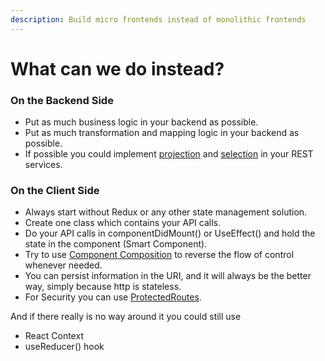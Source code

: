 ```yaml
---
description: Build micro frontends instead of monolithic frontends
---
```


# What can we do instead?

### On the Backend Side

* Put as much business logic in your backend as possible.
* Put as much transformation and mapping logic in your backend as possible.
* If possible you could implement [projection](https://jsonapi.org/format/#fetching-sparse-fieldsets) and [selection](https://jsonapi.org/format/#fetching-filtering) in your REST services.

### On the Client Side

* Always start without Redux or any other state management solution.
* Create one class which contains your API calls.
* Do your API calls in componentDidMount\(\) or UseEffect\(\) and hold the state in the component \(Smart Component\).
* Try to use [Component Composition](https://reactjs.org/docs/composition-vs-inheritance.html) to reverse the flow of control whenever needed.
* You can persist information in the URI, and it will always be the better way, simply because http is stateless.
* For Security you can use [ProtectedRoutes](https://reacttraining.com/react-router/native/example/auth-workflow).



And if there really is no way around it you could still use

* React Context
* useReducer\(\) hook

